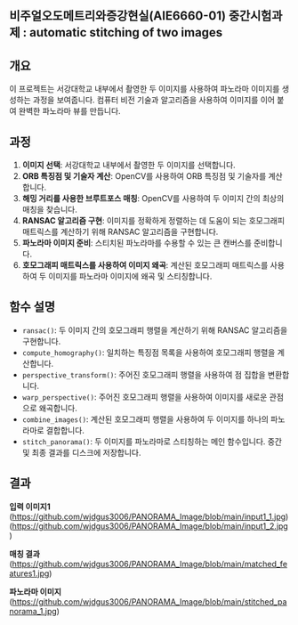 ## 비주얼오도메트리와증강현실(AIE6660-01) 중간시험과제 : automatic stitching of two images

## 개요
이 프로젝트는 서강대학교 내부에서 촬영한 두 이미지를 사용하여 파노라마 이미지를 생성하는 과정을 보여줍니다. 컴퓨터 비전 기술과 알고리즘을 사용하여 이미지를 이어 붙여 완벽한 파노라마 뷰를 만듭니다.

## 과정
1. **이미지 선택**: 서강대학교 내부에서 촬영한 두 이미지를 선택합니다.
2. **ORB 특징점 및 기술자 계산**: OpenCV를 사용하여 ORB 특징점 및 기술자를 계산합니다.
3. **해밍 거리를 사용한 브루트포스 매칭**: OpenCV를 사용하여 두 이미지 간의 최상의 매칭을 찾습니다.
4. **RANSAC 알고리즘 구현**: 이미지를 정확하게 정렬하는 데 도움이 되는 호모그래피 매트릭스를 계산하기 위해 RANSAC 알고리즘을 구현합니다.
5. **파노라마 이미지 준비**: 스티치된 파노라마를 수용할 수 있는 큰 캔버스를 준비합니다.
6. **호모그래피 매트릭스를 사용하여 이미지 왜곡**: 계산된 호모그래피 매트릭스를 사용하여 두 이미지를 파노라마 이미지에 왜곡 및 스티칭합니다.

## 함수 설명

- `ransac()`: 두 이미지 간의 호모그래피 행렬을 계산하기 위해 RANSAC 알고리즘을 구현합니다.
- `compute_homography()`: 일치하는 특징점 목록을 사용하여 호모그래피 행렬을 계산합니다.
- `perspective_transform()`: 주어진 호모그래피 행렬을 사용하여 점 집합을 변환합니다.
- `warp_perspective()`: 주어진 호모그래피 행렬을 사용하여 이미지를 새로운 관점으로 왜곡합니다.
- `combine_images()`: 계산된 호모그래피 행렬을 사용하여 두 이미지를 하나의 파노라마로 결합합니다.
- `stitch_panorama()`: 두 이미지를 파노라마로 스티칭하는 메인 함수입니다. 중간 및 최종 결과를 디스크에 저장합니다.

## 결과

**입력 이미지1**
(https://github.com/wjdgus3006/PANORAMA_Image/blob/main/input1_1.jpg)
(https://github.com/wjdgus3006/PANORAMA_Image/blob/main/input1_2.jpg)

**매칭 결과**
(https://github.com/wjdgus3006/PANORAMA_Image/blob/main/matched_features1.jpg)

**파노라마 이미지**
(https://github.com/wjdgus3006/PANORAMA_Image/blob/main/stitched_panorama_1.jpg)

